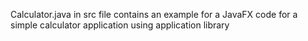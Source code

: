 Calculator.java in src file contains an example for a JavaFX code for a simple calculator application using application library
